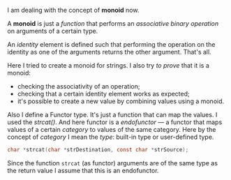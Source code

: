 I am dealing with the concept of **monoid** now.

A **monoid** is just a *function* that performs an *associative binary operation*
on arguments of a certain type.

An *identity* element is defined such that performing the operation on the identity as one of the arguments returns the other argument.
That's all.

Here I tried to create a monoid for strings.
I also try *to prove* that it is a monoid:
 - сhecking the associativity of an operation;
 - сhecking that a certain identity element works as expected;
 - it's possible to create a new value by combining values ​​using a monoid.

Also I define a Functor type. It's just a function that can map the values. I used the _strcat()_.
And here functor is a _endofunctor_ — a functor that maps values ​​of a certain _category_ to values ​​of the same category.
Here by the concept of _category_ I mean the _type_: built-in type or user-defined type.
```C
char *strcat(char *strDestination, const char *strSource);
```
Since the function `strcat` (as functor) arguments are of the same type as the return value I assume that this is an endofunctor.
